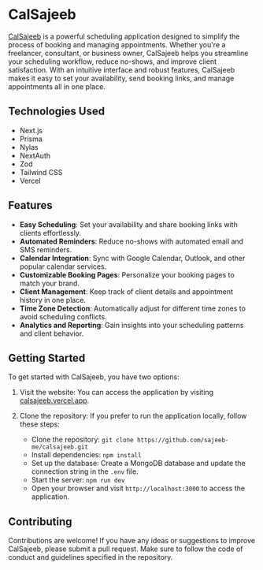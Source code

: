 # CalSajeeb
[CalSajeeb](https://calsajeeb.vercel.app) is a powerful scheduling application designed to simplify the process of booking and managing appointments. Whether you're a freelancer, consultant, or business owner, CalSajeeb helps you streamline your scheduling workflow, reduce no-shows, and improve client satisfaction. With an intuitive interface and robust features, CalSajeeb makes it easy to set your availability, send booking links, and manage appointments all in one place.

## Technologies Used

- Next.js
- Prisma
- Nylas
- NextAuth
- Zod
- Tailwind CSS
- Vercel

## Features

- **Easy Scheduling**: Set your availability and share booking links with clients effortlessly.
- **Automated Reminders**: Reduce no-shows with automated email and SMS reminders.
- **Calendar Integration**: Sync with Google Calendar, Outlook, and other popular calendar services.
- **Customizable Booking Pages**: Personalize your booking pages to match your brand.
- **Client Management**: Keep track of client details and appointment history in one place.
- **Time Zone Detection**: Automatically adjust for different time zones to avoid scheduling conflicts.
- **Analytics and Reporting**: Gain insights into your scheduling patterns and client behavior.


## Getting Started

To get started with CalSajeeb, you have two options:

1. Visit the website: You can access the application by visiting [calsajeeb.vercel.app](https://calsajeeb.vercel.app).

2. Clone the repository: If you prefer to run the application locally, follow these steps:

    - Clone the repository: `git clone https://github.com/sajeeb-me/calsajeeb.git`
    - Install dependencies: `npm install`
    - Set up the database: Create a MongoDB database and update the connection string in the `.env` file.
    - Start the server: `npm run dev`
    - Open your browser and visit `http://localhost:3000` to access the application.


## Contributing

Contributions are welcome! If you have any ideas or suggestions to improve CalSajeeb, please submit a pull request. Make sure to follow the code of conduct and guidelines specified in the repository.